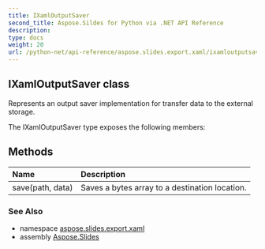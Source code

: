 ```yaml
---
title: IXamlOutputSaver
second_title: Aspose.Sildes for Python via .NET API Reference
description: 
type: docs
weight: 20
url: /python-net/api-reference/aspose.slides.export.xaml/ixamloutputsaver/
---
```


## IXamlOutputSaver class

Represents an output saver implementation for transfer data to the external storage.

The IXamlOutputSaver type exposes the following members:
## Methods
| Name | Description |
| :- | :- |
|save(path, data)|Saves a bytes array to a destination location.|

### See Also

* namespace [aspose.slides.export.xaml](/slides/python-net/api-reference/aspose.slides.export.xaml/)
* assembly [Aspose.Slides](/slides/python-net/api-reference/)

